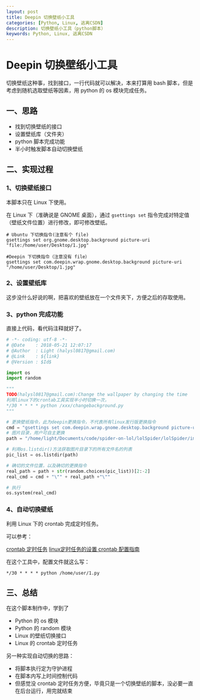 ```yaml
---
layout: post
title: Deepin 切换壁纸小工具
categories: [Python, Linux, 逃离CSDN]
description: 切换壁纸小工具（python脚本）
keywords: Python, Linux, 逃离CSDN
---
```


# Deepin 切换壁纸小工具

切换壁纸这种事，找到接口，一行代码就可以解决，本来打算用 bash 脚本，但是考虑到随机选取壁纸等因素，用 python 的 os 模块完成任务。

## 一、思路

- 找到切换壁纸的接口
- 设置壁纸库（文件夹）
- python 脚本完成功能
- 半小时触发脚本自动切换壁纸

## 二、实现过程

### 1、切换壁纸接口

本脚本只在 Linux 下使用。

在 Linux 下（准确说是 GNOME 桌面），通过 `gsettings set` 指令完成对特定值（壁纸文件位置）进行修改，即可修改壁纸。

```shell
# Ubuntu 下切换指令(注意有个 file)
gsettings set org.gnome.desktop.background picture-uri "file:/home/user/Desktop/1.jpg"

#Deepin 下切换指令（注意没有 file）
gsettings set com.deepin.wrap.gnome.desktop.background picture-uri "/home/user/Desktop/1.jpg"
```

### 2、设置壁纸库

这步没什么好说的啊，把喜欢的壁纸放在一个文件夹下，方便之后的存取使用。

### 3、python 完成功能

直接上代码，看代码注释就好了。

```python
# -*- coding: utf-8 -*-
# @Date    : 2018-05-21 12:07:17
# @Author  : Light (halysl0817@gmail.com)
# @Link    : ${link}
# @Version : $Id$

import os
import random

"""
TODO(halysl0817@gmail.com):Change the wallpaper by changing the time
利用linux下的crontab工具实现半小时切换一次，
*/30 * * * * python /xxx/changebackground.py
"""

# 更换壁纸指令，此为deepin更换指令，不代表所有linux发行版更换指令
cmd = "gsettings set com.deepin.wrap.gnome.desktop.background picture-uri "
# 图片目录，用户可自主更换
path = "/home/light/Documents/code/spider-on-lol/lolSpider/lolSpider/img/hero_skin_img/full/"

# 利用os.listdir()方法获取图片目录下的所有文件名的列表
pic_list = os.listdir(path)

# 确切的文件位置，以及确切的更换指令
real_path = path + str(random.choices(pic_list))[2:-2]
real_cmd = cmd + "\"" + real_path +"\""

# 执行
os.system(real_cmd)
```

### 4、自动切换壁纸

利用 Linux 下的 crontab 完成定时任务。

可以参考：

[crontab 定时任务](http://linuxtools-rst.readthedocs.io/zh_CN/latest/tool/crontab.html)
[linux定时任务的设置 crontab 配置指南](https://blog.csdn.net/xiyuan1999/article/details/8160998)

在这个工具中，配置文件就这么写：

```shell
*/30 * * * * python /home/user/1.py
```

## 三、总结

在这个脚本制作中，学到了

- Python 的 os 模块 
- Python 的 random 模块 
- Linux 的壁纸切换接口 
- Linux 的 crontab 定时任务 

另一种实现自动切换的思路： 

- 将脚本执行定为守护进程
- 在脚本内写上时间控制代码 
- 但感觉没 crontab 定时任务方便，毕竟只是一个切换壁纸的脚本，没必要一直在后台运行，用完就结束
